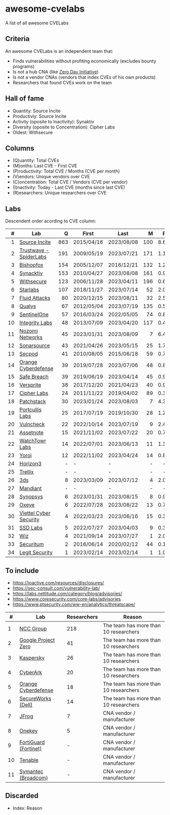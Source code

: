 # awesome-cvelabs

A list of all awesome CVELabs

## Criteria

An awesome CVELabs is an independent team that:

* Finds vulnerabilities without profiting economically (excludes bounty programs)
* Is not a hub CNA (like [Zero Day Initiative](https://www.zerodayinitiative.com/))
* Is not a vendor CNAs (vendors that index CVEs of his own products)
* Researchers that found CVEs work on the team

## Hall of fame

* Quantity: Source Incite
* Productiviy: Source Incite
* Activity (oposite to Inactivity): Synaktiv
* Diversity (oposite to Concentration): Cipher Labs
* Oldest: Withsecure

## Columns

* (Q)uantity: Total CVEs
* (M)onths: Last CVE - First CVE
* (P)roductivity: Total CVE / Months (CVE per month)
* (V)endors: Unique vendors over CVE 
* (C)oncentration: Total CVE / Vendors (CVE per vendor)
* (I)nactivity: Today - Last CVE (months since last CVE)
* (R)esearchers: Unique researchers over CVE

## Labs

Descendent order acording to CVE column:

| #  | Lab | Q | First       | Last       | M | P | V | C | I | R |
| --: |----------------------------------------------------| --: |------------|------------| --: | --: | --: | --: | --: | --: |
| 1  | [Source Incite](https://srcincite.io/advisories/) | 863 | 2015/04/16  | 2023/08/08 | 100    | 8.6          | 65      | 13.2          | 0          | -            |
| 2  | [Trustwave - SpiderLabs](https://www.trustwave.com/en-us/resources/security-resources/security-advisories/) | 191 | 2009/05/19  | 2023/07/21 | 171    | 1.1 | 63      | - | 1  | - |
| 3  | [Bishopfox](https://bishopfox.com/blog/advisories) | 154 | 2005/12/07  | 2016/12/21 | 132    | 1.2          | 44      | 3.5           | 78         | -     |
| 4  | [Synacktiv](https://www.synacktiv.com/en/advisories) | 153 | 2010/04/27  | 2023/08/08 | 161    | 0.9          | 52      | 2.9           | 0          | -     |
| 5  | [Withsecure](https://labs.withsecure.com/advisories/) | 123 | 2006/11/28  | 2023/04/11 | 196    | 0.6          | 73      | 1.7           | 4          | -    |
| 6  | [Starlabs](https://starlabs.sg/advisories)       | 107 | 2018/11/27  | 2023/07/14 | 52     | 2.0          | 24      | 4.4           | 1          | -     |
| 7  | [Fluid Attacks](https://fluidattacks.com/advisories/) | 80 | 2020/12/15  | 2023/08/11 | 32     | 2.5          | 53      | 1.5           | 0          | 3    |
| 8  | [Qualys](https://www.qualys.com/research/security-advisories/) | 67 | 2012/05/04  | 2023/07/19 | 135    | 0.5          | 41      | -             | 1          | -      |
| 9  | [SentinelOne](https://www.sentinelone.com/labs/our-cves/) | 57 | 2016/03/24  | 2022/05/05 | 74     | 0.8          | 25      | 2.2           | 16         | 5   |
| 10 | [Integrity Labs](https://labs.integrity.pt/advisories/) | 48 | 2013/07/09  | 2023/04/20 | 117    | 0.4          | 37      | 1.3           | 4          | -    |
| 11 | [Nozomi Networks](https://www.nozominetworks.com/labs/vulnerability-advisories/) | 45 | 2023/01/31  | 2023/08/09 | 7      | 6.4          | 8       | 5.6           | 0  | -    |
| 12 | [Sonarsource](https://www.sonarsource.com/)      | 43  | 2021/04/26  | 2023/05/15 | 25     | 1.7          | -       | -             | 2          | -            |
| 13 | [Secpod](https://www.secpod.com/)                 | 41  | 2010/08/05  | 2015/06/18 | 59     | 0.7          | -       | -             | 97         | -            |
| 14 | [Orange Cyberdefense](https://www.orangecyberdefense.com) | 39 | 2019/07/28  | 2023/07/06 | 48     | 0.8          | 29      | 1.3           | 1          | 18           |
| 15 | [Safe Breach](https://www.safebreach.com/cve-discoveries/) | 39 | 2019/06/19  | 2023/04/14 | 45     | 0.9          | 25      | 1.6           | 4          | -            |
| 16 | [Versprite](https://versprite.com/)               | 38  | 2017/12/20  | 2021/04/23 | 40     | 0.9          | 29      | 1.3           | 28         | -            |
| 17 | [Cipher Labs](https://labs.cipher.com/projects/vulnerability-research/index.html) | 24 | 2011/11/22  | 2019/04/02 | 89     | 0.3          | 18      | 1.3           | 54         | -  |
| 18 | [Patchstack](https://patchstack.com/)             | 30  | 2023/01/24  | 2023/08/03 | 7      | 4.3          | -       | -             | 0          | -            |
| 19 | [Portcullis Labs](https://labs.portcullis.co.uk/advisories/) | 25 | 2017/07/19  | 2019/10/30 | 28     | 1.2          | 10      | 2.5           | 45         | -   |
| 20 | [Vulncheck](https://vulncheck.com/)              | 22  | 2022/10/14  | 2023/07/19 | 9      | 2.4          | 16      | 1.3           | 1          | -    |
| 21 | [Assetnote](https://www.assetnote.io/)            | 15  | 2021/11/02  | 2023/07/22 | 20     | 0.7          | 14      | 1.0           | 1          | 2            |
| 22 | [WatchTowr Labs](https://labs.watchtowr.com/)     | 14  | 2022/07/01  | 2023/06/13 | 11     | 1.3          | 10      | 1.4           | 2          | -            |
| 23 | [Yoroi](https://yoroi.company/research/)          | 12  | 2022/11/02  | 2023/04/24 | 14     | 0.8          | 3       | 4             | 3          | 2            |
| 24 | [Horizon3](https://www.horizon3.ai/)             | -   | -            | -            | -      | -            | -       | -             | -          | -            |
| 25 | [Trellix](https://www.trellix.com/)              | -   | -            | -            | -      | -            | -       | -             | -          | -            |
| 26 | [3ds](https://www.3ds.com/vulnerability/advisories) | 8  | 2023/03/09  | 2023/07/12 | 4      | 2.0          | 4       | 2.0           | 1          | -            |
| 27 | [Mandiant](https://www.mandiant.com/)            | -   | -            | -            | -      | -            | -       | -             | -          | -            |
| 28 | [Synopsys](https://www.synopsys.com/blogs/software-security/tag/cybersecurity-research-center/) | 6  | 2023/01/31  | 2023/08/15 | 8      | 0.9          | 5       | 1.2           | 0  | 6    |
| 29 | [Oxeye](https://www.oxeye.io/resources-category/research) | 6  | 2022/07/28  | 2023/08/22 | 13     | 0.7          | 4       | 1.5           | 0      | 2    |
| 30 | [Viettel Cyber Security](https://blog.viettelcybersecurity.com/tag/researches/) | 4  | 2022/03/23  | 2023/06/16 | 15     | 0.3          | 4       | 1      | 2    | 7  |
| 31 | [SSD Labs](https://ssd-disclosure.com/advisories/) | 5  | 2022/07/27  | 2023/04/03 | 9      | 0.3          | 3       | 1.6           | 4          | 2            |
| 32 | [Wiz](https://www.wiz.io/blog/tag/research)      | 4  | 2021/09/14  | 2023/07/27 | 1      | 2.0          | 2       | 2             | 1          | 2            |
| 33 | [Securitum](https://research.securitum.com/)     | 2  | 2016/06/14  | 2020/02/12 | 44     | 0.1          | 2       | 1             | 42         | 1            |
| 34 | [Legit Security](https://www.legitsecurity.com/) | 1  | 2023/02/14  | 2023/02/14 | 1      | 1.0          | 1       | 1             | 7          | 1            |

## To include

* https://ioactive.com/resources/disclosures/
* https://sec-consult.com/vulnerability-lab/
* https://labs.nettitude.com/category/blog/advisories/
* https://www.coresecurity.com/core-labs/advisories
* https://www.ptsecurity.com/ww-en/analytics/threatscape/

| #  | Lab                                                   | Researchers | Reason                                |
|----|-------------------------------------------------------|-------------|---------------------------------------|
| 1  | [NCC Group](https://research.nccgroup.com/category/technical-advisories/) | 218         | The team has more than 10 researchers |
| 2  | [Google Project Zero](https://googleprojectzero.blogspot.com/)                    | 41          | The team has more than 10 researchers |
| 3  | [Kaspersky](https://www.kaspersky.com/about/team/great)                            | 26          | The team has more than 10 researchers |
| 4  | [CyberArk](https://labs.cyberark.com/cyberark-labs-security-advisories/)            | 20          | The team has more than 10 researchers |
| 5  | [Orange Cyberdefense](https://www.orangecyberdefense.com)                          | 18          | The team has more than 10 researchers |
| 6  | [SecureWorks (Dell)](https://www.secureworks.com/research/#resource-type=Advisory)  | 14          | The team has more than 10 researchers |
| 7  | [JFrog](https://research.jfrog.com/)                                               | 7           | CNA vendor / manufacturer            |
| 8  | [Onekey](https://onekey.com/research/)                                             | 5           | CNA vendor / manufacturer            |
| 9  | [FortiGuard (Fortinet)](https://www.fortiguard.com/zeroday)                        | -           | CNA vendor / manufacturer            |
| 10 | [Tenable](https://www.tenable.com/security/research)                               | -           | CNA vendor / manufacturer            |
| 11 | [Symantec (Broadcom)](https://support.broadcom.com/web/ecx/security-advisory)      | -           | CNA vendor / manufacturer            |

## Discarded

* Index: Reason
